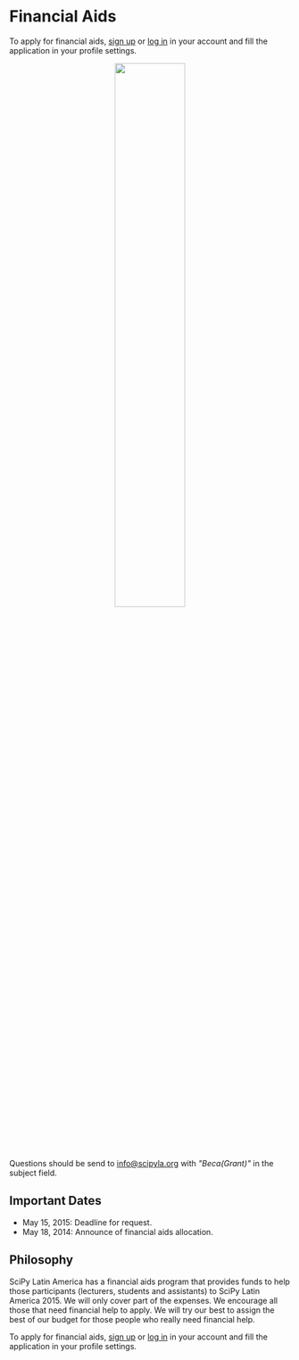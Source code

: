 # Financial Aids

To apply for financial aids,
[sign up](https://conf.scipyla.org/user/register)
or [log in](https://conf.scipyla.org/user/login) in your account
and fill the application in your profile settings.

<div style="text-align: center">
<img width="50%" src="https://github.com/scipy-latinamerica/scipyla2015/raw/master/beca/imgs/check.png" />
</div>

Questions should be send to info@scipyla.org
with *"Beca(Grant)"* in the subject field.

## Important Dates

* May 15, 2015: Deadline for request.
* May 18, 2014: Announce of financial aids allocation.

## Philosophy

SciPy Latin America has a financial aids program
that provides funds to help those participants (lecturers, students and assistants)
to SciPy Latin America 2015.
We will only cover part of the expenses.
We encourage all those that need financial help to apply.
We will try our best to assign the best of our budget
for those people who really need financial help.

To apply for financial aids,
[sign up](https://conf.scipyla.org/user/register)
or [log in](https://conf.scipyla.org/user/login) in your account
and fill the application in your profile settings.
